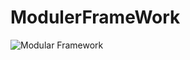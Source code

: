 # ModulerFrameWork
![Modular Framework](https://user-images.githubusercontent.com/16591978/147246938-902e8529-dd17-4037-ad1d-78a6ab8578de.JPG)
